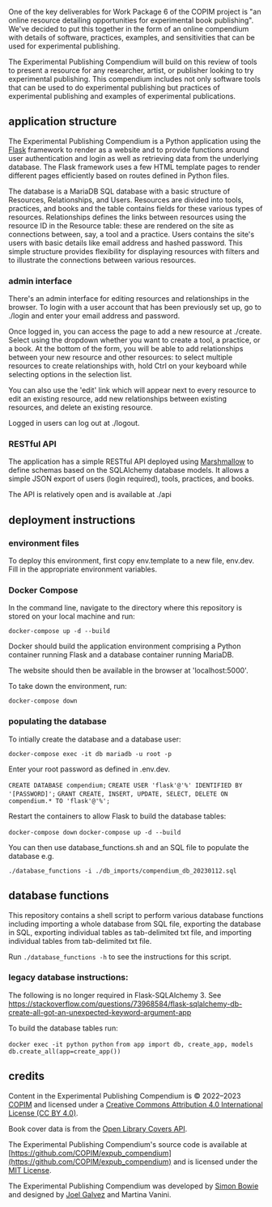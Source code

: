 One of the key deliverables for Work Package 6 of the COPIM project is "an online resource detailing opportunities for experimental book publishing". We've decided to put this together in the form of an online compendium with details of software, practices, examples, and sensitivities that can be used for experimental publishing.

The Experimental Publishing Compendium will build on this review of tools to present a resource for any researcher, artist, or publisher looking to try experimental publishing. This compendium includes not only software tools that can be used to do experimental publishing but practices of experimental publishing and examples of experimental publications.

## application structure

The Experimental Publishing Compendium is a Python application using the [Flask](https://flask.palletsprojects.com/en/2.2.x/) framework to render as a website and to provide functions around user authentication and login as well as retrieving data from the underlying database. The Flask framework uses a few HTML template pages to render different pages efficiently based on routes defined in Python files. 

The database is a MariaDB SQL database with a basic structure of Resources, Relationships, and Users. Resources are divided into tools, practices, and books and the table contains fields for these various types of resources. Relationships defines the links between resources using the resource ID in the Resource table: these are rendered on the site as connections between, say, a tool and a practice. Users contains the site's users with basic details like email address and hashed password. This simple structure provides flexibility for displaying resources with filters and to illustrate the connections between various resources. 

### admin interface

There's an admin interface for editing resources and relationships in the browser. To login with a user account that has been previously set up, go to ./login and enter your email address and password. 

Once logged in, you can access the page to add a new resource at ./create. Select using the dropdown whether you want to create a tool, a practice, or a book. At the bottom of the form, you will be able to add relationships between your new resource and other resources: to select multiple resources to create relationships with, hold Ctrl on your keyboard while selecting options in the selection list.

You can also use the 'edit' link which will appear next to every resource to edit an existing resource, add new relationships between existing resources, and delete an existing resource.

Logged in users can log out at ./logout.

### RESTful API

The application has a simple RESTful API deployed using [Marshmallow](https://marshmallow.readthedocs.io/en/stable/index.html) to define schemas based on the SQLAlchemy database models. It allows a simple JSON export of users (login required), tools, practices, and books.

The API is relatively open and is available at ./api 

## deployment instructions

### environment files

To deploy this environment, first copy env.template to a new file, env.dev. Fill in the appropriate environment variables.

### Docker Compose

In the command line, navigate to the directory where this repository is stored on your local machine and run:

`docker-compose up -d --build`

Docker should build the application environment comprising a Python container running Flask and a database container running MariaDB.

The website should then be available in the browser at 'localhost:5000'.

To take down the environment, run:

`docker-compose down`

### populating the database

To intially create the database and a database user:

`docker-compose exec -it db mariadb -u root -p`

Enter your root password as defined in .env.dev.

`CREATE DATABASE compendium;`
`CREATE USER 'flask'@'%' IDENTIFIED BY '[PASSWORD]';`
`GRANT CREATE, INSERT, UPDATE, SELECT, DELETE ON compendium.* TO 'flask'@'%';`

Restart the containers to allow Flask to build the database tables:

`docker-compose down`
`docker-compose up -d --build`

You can then use database_functions.sh and an SQL file to populate the database e.g.

`./database_functions -i ./db_imports/compendium_db_20230112.sql`

## database functions 

This repository contains a shell script to perform various database functions including importing a whole database from SQL file, exporting the database in SQL, exporting individual tables as tab-delimited txt file, and importing individual tables from tab-delimited txt file. 

Run `./database_functions -h` to see the instructions for this script. 

### legacy database instructions:

The following is no longer required in Flask-SQLAlchemy 3. See https://stackoverflow.com/questions/73968584/flask-sqlalchemy-db-create-all-got-an-unexpected-keyword-argument-app

To build the database tables run:

`docker exec -it python python`
`from app import db, create_app, models`
`db.create_all(app=create_app())`

## credits

Content in the Experimental Publishing Compendium is © 2022–2023 [COPIM](https://copim.ac.uk) and licensed under a [Creative Commons Attribution 4.0 International License (CC BY 4.0)](https://creativecommons.org/licenses/by/4.0/).

Book cover data is from the [Open Library Covers API](https://openlibrary.org/dev/docs/api/covers).

The Experimental Publishing Compendium's source code is available at [https://github.com/COPIM/expub_compendium](https://github.com/COPIM/expub_compendium) and is licensed under the [MIT License](https://github.com/COPIM/expub_compendium/blob/main/LICENSE).

The Experimental Publishing Compendium was developed by [Simon Bowie](https://simonxix.com) and designed by [Joel Galvez](https://www.joelgalvez.com/) and Martina Vanini.